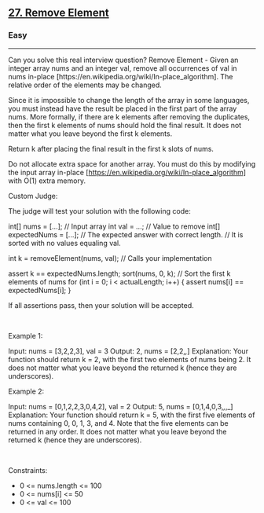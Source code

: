 <h2><a href="https://leetcode.com/problems/remove-element/">27. Remove Element</a></h2><h3>Easy</h3><hr>Can you solve this real interview question? Remove Element - Given an integer array nums and an integer val, remove all occurrences of val in nums in-place [https://en.wikipedia.org/wiki/In-place_algorithm]. The relative order of the elements may be changed.

Since it is impossible to change the length of the array in some languages, you must instead have the result be placed in the first part of the array nums. More formally, if there are k elements after removing the duplicates, then the first k elements of nums should hold the final result. It does not matter what you leave beyond the first k elements.

Return k after placing the final result in the first k slots of nums.

Do not allocate extra space for another array. You must do this by modifying the input array in-place [https://en.wikipedia.org/wiki/In-place_algorithm] with O(1) extra memory.

Custom Judge:

The judge will test your solution with the following code:


int[] nums = [...]; // Input array
int val = ...; // Value to remove
int[] expectedNums = [...]; // The expected answer with correct length.
                            // It is sorted with no values equaling val.

int k = removeElement(nums, val); // Calls your implementation

assert k == expectedNums.length;
sort(nums, 0, k); // Sort the first k elements of nums
for (int i = 0; i < actualLength; i++) {
    assert nums[i] == expectedNums[i];
}


If all assertions pass, then your solution will be accepted.

 

Example 1:


Input: nums = [3,2,2,3], val = 3
Output: 2, nums = [2,2,_,_]
Explanation: Your function should return k = 2, with the first two elements of nums being 2.
It does not matter what you leave beyond the returned k (hence they are underscores).


Example 2:


Input: nums = [0,1,2,2,3,0,4,2], val = 2
Output: 5, nums = [0,1,4,0,3,_,_,_]
Explanation: Your function should return k = 5, with the first five elements of nums containing 0, 0, 1, 3, and 4.
Note that the five elements can be returned in any order.
It does not matter what you leave beyond the returned k (hence they are underscores).


 

Constraints:

 * 0 <= nums.length <= 100
 * 0 <= nums[i] <= 50
 * 0 <= val <= 100